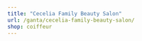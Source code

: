 ```yaml
---
title: "Cecelia Family Beauty Salon"
url: /ganta/cecelia-family-beauty-salon/
shop: coiffeur
---
```

